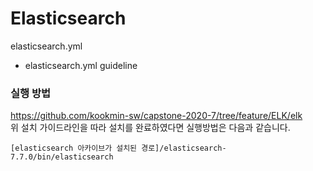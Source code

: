 # Elasticsearch

elasticsearch.yml
- elasticsearch.yml guideline

### 실행 방법

https://github.com/kookmin-sw/capstone-2020-7/tree/feature/ELK/elk <br>
위 설치 가이드라인을 따라 설치를 완료하였다면 실행방법은 다음과 같습니다.

```
[elasticsearch 아카이브가 설치된 경로]/elasticsearch-7.7.0/bin/elasticsearch
```
